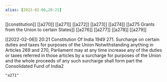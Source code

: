 ```yaml
---
alias: [2022-02-06,20:21]
---
```

[[constitution]] [[a270]] [[a271]] [[a272]] [[a273]] [[a274]] [[a275 Grants from the Union to certain States]] [[a276]] [[a277]] [[a278]] [[a279]]

[[2022-02-06]] 20:21
Constitution Of India 1949
271. Surcharge on certain duties and taxes for purposes of the Union Notwithstanding anything in Articles 269 and 270, Parliament may at any time increase any of the duties or taxes referred in those articles by a surcharge for purposes of the Union and the whole proceeds of any such surcharge shall form part the Consolidated Fund of India2
```query
"a271"
```